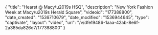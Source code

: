 {
    "title": "Hearst @ Macy\u2019s HSQ",
    "description": "New York Fashion Week at Macy\u2019s Herald Square",
    "videoid": "177388800",
    "date_created": "1536710679",
    "date_modified": "1536944645",
    "type": "captivate",
    "layout": "video",
    "url": "\/v\/dfe19486-1aaa-42ab-8e6f-2a385da826d7\/177388800"
}
